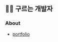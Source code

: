 ## 🤸‍♀️ 구르는 개발자

### About
- [portfolio](https://seydoux.notion.site/seydoux/615f2cd414a4459795f3b4a19a8ded3c)
